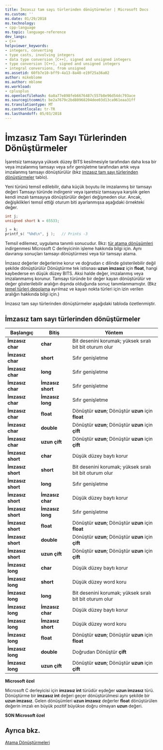 ```yaml
---
title: İmzasız tam sayı türlerinden dönüştürmeler | Microsoft Docs
ms.custom: ''
ms.date: 01/29/2018
ms.technology:
- cpp-language
ms.topic: language-reference
dev_langs:
- C++
helpviewer_keywords:
- integers, converting
- type casts, involving integers
- data type conversion [C++], signed and unsigned integers
- type conversion [C++], signed and unsigned integers
- integral conversions, from unsigned
ms.assetid: 60fb7e10-bff9-4a13-8a48-e19f25a36a02
author: mikeblome
ms.author: mblome
ms.workload:
- cplusplus
ms.openlocfilehash: 6a8a77e898feb6676487c557b8e96d54dc793ace
ms.sourcegitcommit: be2a7679c2bd80968204dee03d13ca961eaa31ff
ms.translationtype: MT
ms.contentlocale: tr-TR
ms.lasthandoff: 05/03/2018
---
```

# <a name="conversions-from-unsigned-integral-types"></a>İmzasız Tam Sayı Türlerinden Dönüştürmeler

İşaretsiz tamsayıya yüksek düzey BITS kesilmesiyle tarafından daha kısa bir veya imzalanmış tamsayı veya sıfır genişletme tarafından artık veya imzalanmış tamsayı dönüştürülür (bkz [imzasız tam sayı türlerinden dönüştürmeler](#_clang_table_4..3) tablo).

Yeni türünü temsil edilebilir, daha küçük boyutu ile imzalanmış bir tamsayı değeri Tamsayı türünde indirgenir veya işaretsiz tamsayıya karşılık gelen kendi imzalı tamsayıya dönüştürülür değeri değişmeden olur. Ancak, değişiklikleri temsil ettiği oturum biti ayarlanmışsa aşağıdaki örnekteki değer.

```C
int j;
unsigned short k = 65533;

j = k;
printf_s( "%hd\n", j );   // Prints -3
```

Temsil edilemez, uygulama tanımlı sonucudur. Bkz: [tür atama dönüşümleri](../c-language/type-cast-conversions.md) indirgenmesi Microsoft C derleyicinin işleme hakkında bilgi için. Aynı davranışı sonuçları tamsayı dönüştürmesi veya tür tamsayı atama.

İmzasız değerler değerlerine korur ve doğrudan c dilinde gösterilebilir değil şekilde dönüştürülür Dönüştürme tek istisnası **uzun imzasız** için **float**, hangi kaybederse en düşük düzey BITS. Aksi halde değer, imzalanmış veya imzalanmamış korunur. Tamsayı türünde bir değer kayan dönüştürülür ve değer gösterilebilir aralığın dışında olduğunda sonuç tanımlanmamıştır. (Bkz [temel türleri depolama](../c-language/storage-of-basic-types.md) ayrılmaz ve kayan nokta türleri için izin verilen aralığın hakkında bilgi için.)

İmzasız tam sayı türlerinden dönüştürmeler aşağıdaki tabloda özetlenmiştir.

## <a name="conversions-from-unsigned-integral-types"></a>İmzasız tam sayı türlerinden dönüştürmeler

|Başlangıç|Bitiş|Yöntem|
|----------|--------|------------|
|**İmzasız char**|**char**|Bit desenini korumak; yüksek sıralı bit bit oturum olur|
|**İmzasız char**|**short**|Sıfır genişletme|
|**İmzasız char**|**long**|Sıfır genişletme|
|**İmzasız char**|**İmzasız short**|Sıfır genişletme|
|**İmzasız char**|**İmzasız long**|Sıfır genişletme|
|**İmzasız char**|**float**|Dönüştür **uzun**; Dönüştür **uzun** için **float**|
|**İmzasız char**|**double**|Dönüştür **uzun**; Dönüştür **uzun** için **çift**|
|**İmzasız char**|**uzun çift**|Dönüştür **uzun**; Dönüştür **uzun** için **çift**|
|**İmzasız short**|**char**|Düşük düzey baytı korur|
|**İmzasız short**|**short**|Bit desenini korumak; yüksek sıralı bit bit oturum olur|
|**İmzasız short**|**long**|Sıfır genişletme|
|**İmzasız short**|**İmzasız char**|Düşük düzey baytı korur|
|**İmzasız short**|**İmzasız long**|Sıfır genişletme|
|**İmzasız short**|**float**|Dönüştür **uzun**; Dönüştür **uzun** için **float**|
|**İmzasız short**|**double**|Dönüştür **uzun**; Dönüştür **uzun** için **çift**|
|**İmzasız short**|**uzun çift**|Dönüştür **uzun**; Dönüştür **uzun** için **çift**|
|**İmzasız long**|**char**|Düşük düzey baytı korur|
|**İmzasız long**|**short**|Düşük düzey word koru|
|**İmzasız long**|**long**|Bit desenini korumak; yüksek sıralı bit bit oturum olur|
|**İmzasız long**|**İmzasız char**|Düşük düzey baytı korur|
|**İmzasız long**|**İmzasız short**|Düşük düzey word koru|
|**İmzasız long**|**float**|Dönüştür **uzun**; Dönüştür **uzun** için **float**|
|**İmzasız long**|**double**|Doğrudan Dönüştür **çift**|
|**İmzasız long**|**uzun çift**|Dönüştür **uzun**; Dönüştür **uzun** için **çift**|

**Microsoft özel**

Microsoft C derleyicisi için **imzasız int** türüdür eşdeğer **uzun imzasız** türü. Dönüştürme bir **imzasız int** değeri geçer dönüştürülmesi aynı şekilde bir **uzun imzasız**. Gelen dönüşümleri **uzun imzasız** değerler **float** dönüştürülen değerin imzalı en büyük pozitif büyükse doğru olmayan **uzun** değeri.

**SON Microsoft özel**

## <a name="see-also"></a>Ayrıca bkz.

[Atama Dönüştürmeleri](../c-language/assignment-conversions.md)  
